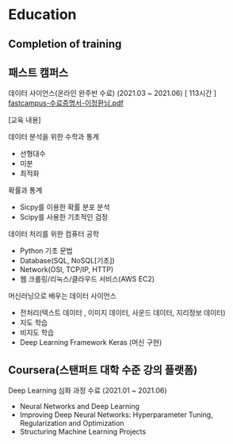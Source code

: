 # Education

## Completion of training

## 패스트 캠퍼스

데이터 사이언스(온라인 완주반 수료)
(2021.03 ~ 2021.06) [ 113시간 ]
[fastcampus-수료증명서-이정환님.pdf](https://github.com/jeonghwan94/Education/files/6736954/fastcampus-.-.pdf)

[교육 내용]

데이터 분석을 위한 수학과 통계
- 선형대수
- 미분
- 최적화

확률과 통계
- Sicpy를 이용한 확률 분포 분석
- Scipy를 사용한 기초적인 검정
 
 데이터 처리를 위한 컴퓨터 공학
- Python 기초 문법
- Database(SQL, NoSQL[기초])
- Network(OSI, TCP/IP, HTTP) 
- 웹 크롤링/리눅스/클라우드 서비스(AWS EC2)

머신러닝으로 배우는 데이터 사이언스
- 전처리(텍스트 데이터 , 이미지 데이터, 사운드 데이터, 지리정보 데이터)
- 지도 학습
- 비지도 학습
- Deep Learning Framework Keras (머신 구현)


## Coursera(스탠퍼트 대학 수준 강의 플랫폼)
Deep Learning 심화 과정 수료
(2021.01 ~ 2021.06)

- Neural Networks and Deep Learning
- Improving Deep Neural Networks: Hyperparameter Tuning, Regularization and Optimization
- Structuring Machine Learning Projects
